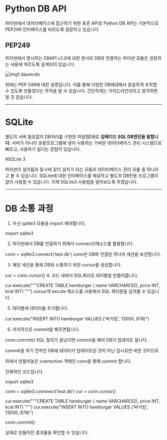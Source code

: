 # Python DB API
 
파이썬에서 데이터베이스에 접근하기 위한 표준 API로 
Python DB API는 기본적으로 PEP249 인터페이스를 따르도록 권장하고 있습니다.

 
## PEP249
 
파이썬에서 명시하는 DBAPI v2.0에 대한 문서로
DB와 연결하는 파이썬 묘듈은 권장하는 내용에 따르도록 설계되어 있습니다.

![img1 daumcdn](https://user-images.githubusercontent.com/96939334/193818910-7e907918-6c98-4777-b094-d4298e1156bd.png)

위에는 PEP 249에 대한 설명입니다.
이를 통해 다양한 DB에대해서 동일하게 조작할 수 있도록 만들었다는 목적을 알 수 있습니다.
간단하게는 가이드라인이라고 생각하면 될 것 같습니다.

---

# SQLite

별도의 서버 필요없이 DB처리를 구현한 파일형DB로
__임베디드 SQL DB엔진을 말합니다.__
서버가 아니라 응용프로그램에 넣어 사용하는 가벼운 데이터베이스 관리 시스템으로 
빠르고, 사용하기 쉽다는 장점이 있습니다.

#SQLite 3

파이썬이 설치됨과 동시에 같이 설치가 되는 모듈로 데이터베이스 관리 모듈 중 하나라고 볼 수 있습니다.
SQLite에 대한 인터페이스를 제공하고 별도의 DB전용 프로그램이 없이 사용할 수 있습니다.
이제 SQLite3 사용법을 알아보도록 하겠습니다.

---

# DB 소통 과정 
 
1. 우선 splite3 모듈을 import 해야합니다.

import sqlite3
 

2. 파이썬에서 DB를 연결하기 위해서 connect()메소드를 활용합니다.

conn = sqlite3.connect('test.db')
conn은 DB와 연결된 하나의 세션을 보관합니다.

 

 

3. 해당 세션을 통해 DB와 소통하기 위한 cursur를 생성합니다.

cur = conn.cursor()
4. 코드 내에서 SQL쿼리로 테이블을 만들어줍니다.

cur.execute("""CREATE TABLE hamburger (
                name VARCHAR(32),
                price INT,
                kcal INT)
            """)
cursur의 excute 메소드를 사용해서 SQL 쿼리문을 넘겨줄 수 있습니다.

 

5. 테이블에 데이터를 추가합니다.

cur.execute("INSERT INTO hamburger VALUES ('버거킹', 13000, 878)")
 

6. 마지막으로 commit을 해주면됩니다.

conn.commit()
SQL 질의가 끝났다면 commit을 해야 DB가 업데이트 됩니다.

commit을 하기 전까진 DB에 데이터가 업데이트된 것이 아닌 임시로만 바뀐 것이므로 

위에서 만들어놓은 connection 객체인 conn을 통해 commit 합니다.

 

전체적인 코드입니다.

import sqlite3

conn = sqlite3.connnect('test.db')
cur = conn.cursor()

cur.execute("""CREATE TABLE hamburger (
                name VARCHAR(32),
                price INT,
                kcal INT)
            """)
cur.execute("INSERT INTO hamburger VALUES ('버거킹', 13000, 878)")

conn.commit()
 


실제로 만들어진 결과물을 확인할 수 있습니다.
